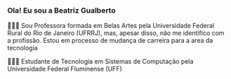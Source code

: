 ### Ola! Eu sou a Beatriz Gualberto

👩🏻‍🏫 Sou Professora formada em Belas Artes pela Universidade Federal Rural do Rio de Janeiro (UFRRJ), 
mas, apesar disso, não me identifico com a profissão. Estou em processo de mudança de carreira para a area  da tecnologia

👩🏻‍🎓 Estudante de Tecnologia em Sistemas de Computação pela Universidade Federal Fluminense (UFF)
